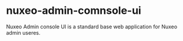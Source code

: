 # nuxeo-admin-comnsole-ui
Nuxeo Admin console UI is a standard base web application for Nuxeo admin useres.
